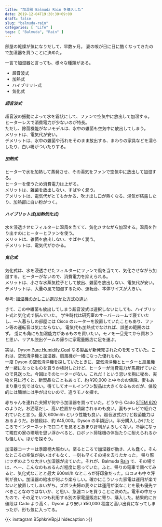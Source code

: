 ```yaml
---
title: "加湿器 Balmuda Rain を購入した"
date: 2019-12-04T19:30:30+09:00
draft: false
slug: "balmuda-rain"
categories: [ "Life" ]
tags: [ "Balmuda", "Rain" ]
---
```


部屋の乾燥が気になりだして、早数ヶ月。
妻の咳が日に日に酷くなってきたので加湿器を買うことに決めた。
<!--more-->
一言で加湿器と言っても、様々な種類がある。

* 超音波式
* 加熱式
* ハイブリット式
* 気化式

##### 超音波式

超音波の振動によって水を霧状にして、ファンで空気中に放出して加湿する。  
ヒーターレスで消費電力が少ないのが特長。  
ただし、除菌機能がないモデルは、水中の雑菌も空気中に放出してしまう。  
メリットは、電気代が安い。  
デメリットは、水中の雑菌や汚れをそのまま放出する、まわりの家具などを濡らしたり、白い粉がついたりする。  

##### 加熱式

ヒーターで水を加熱して蒸発させ、その湯気をファンで空気中に放出して加湿する。  
ヒーターを使うため消費電力は上がる。  
メリットは、雑菌を放出しない、すばやく潤う。  
デメリットは、電気代がとてもかかる、吹き出し口が熱くなる、湯気が結露したり、加熱部に白い粉がつく。  

##### ハイブリット式(加熱気化式)

水を浸透させたフィルターに温風を当てて、気化させながら加湿する。温風を作り出すのにヒーターとファンを使う。  
メリットは、雑菌を放出しない、すばやく潤う。  
デメリットは、電気代がかかる。  

##### 気化式

気化式は、水を浸透させたフィルターにファンで風を当てて、気化させながら加湿する。ヒーターがないので、消費電力を抑えられる。  
メリットは、小さな水蒸気粒子として放出、雑菌を放出しない、電気代が安い。  
デメリットは、大量の風で加湿するため、運転音、本体サイズが大きい。 

参考: [加湿機のかしこい選びかた方式の違い](https://panasonic.jp/kashitsu/special/choice/hoshiki.html)

さて、この中雑菌も放出してしまう超音波式は選択しないにしても、ハイブリット式と気化式で悩んでいた。
学生時代は研究室のサーバールームで寝ていたし、一人暮らしの部屋には Cisco のルーターを設置していたこともあり、ファン等の運転音は気にならない。
電気代も加熱式でなければ、誤差の範囲のはず。
兎にも角にも加湿能力があるものを買いたい。モノを一旦見てから買おうと思い、リアル脱出ゲームの帰りに家電量販店に足を運ぶ。 

実は、Dyson [Pure Humidify Cool](https://www.dyson.co.jp/air-treatment/purifier-humidifier/dyson-pure-humidify-cool.aspx) なる製品が新発売されたのを知っていた。これは、空気清浄機と加湿器、扇風機が一緒になった優れもの。  
一度 Dyson の空気清浄機を探していたときに、空気清浄機とヒーターと扇風機が一緒になったものを買うか検討したけど、ヒーターが消費電力が馬鹿げていたので見送った。今回はそのヒーターがない。これだ！という思いを胸に秘め、実物を見に行くと、新製品なこともあって、約 ¥90,000 と中々のお値段。妻もあまり乗り気ではない。得てしてオールインワン製品は大きくなるものだが、値段的には簡単には手が出ないので、違うモノを探す。

赤ちゃんを連れた夫婦が何やら加湿器を買っていた。どうやら Cado [STEM 620](https://cado.com/jp/products/stem/620) のようだ。お洒落だし、高い位置から噴霧されるのも良い。妻もテレビで紹介されていたと言う。最大 600ml/h という性能も良い。超音波式だけど殺菌能力はあるようだ。お値段は、約 ¥45,000。Dyson の半額近い。半分購入しかけたところでインターネットで口コミを見るとあまり評判がよろしくない。冷静になって現在の家の環境を思い浮かべると、ロボット掃除機の体当たりに耐えられるかも怪しい。ほかを探そう。  

加湿器コーナーは季節柄大賑わい。至るところで加湿器が動き、人も蠢く。そんなところの空気が良いはずもなく、一刻も早くその場を去りたかった。
帰り際にツボのような大きい加湿器が出ていた。それが、Balmuda [Rain](https://www.balmuda.com/jp/rain/) で、その場では、へー、こんなのもあるんだ程度に思っていた。ふと、帰りの電車で調べてみると、気化式なことと最大 600ml/h なところが好印象だった。口コミも中々評判が良い。加湿器の給水が何より楽らしい。確かにこういった家電は運用が楽でないと放置してしまいがち。ズボラ夫婦の我々には運用が楽なことを最も優先すべきことなのではないか、と思い、急遽コレを買うことに決めた。電車の中だったので、その足でいつも利用する別の家電量販店に寄り、購入した。結果的にお値段は Cado より高く、Dyson より安い ¥50,000 程度と高い出費になってしまったが、形も気に入ってる。

{{< instagram B5phknVBpjJ hidecaption >}}
